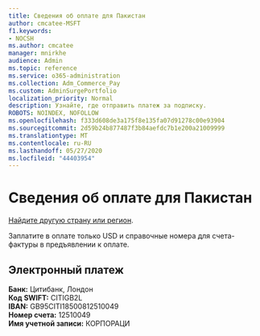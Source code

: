 ```yaml
---
title: Сведения об оплате для Пакистан
author: cmcatee-MSFT
f1.keywords:
- NOCSH
ms.author: cmcatee
manager: mnirkhe
audience: Admin
ms.topic: reference
ms.service: o365-administration
ms.collection: Adm_Commerce_Pay
ms.custom: AdminSurgePortfolio
localization_priority: Normal
description: Узнайте, где отправить платеж за подписку.
ROBOTS: NOINDEX, NOFOLLOW
ms.openlocfilehash: f333d608de3a175f8e135fa07d91278c00e93904
ms.sourcegitcommit: 2d59b24b877487f3b84aefdc7b1e200a21009999
ms.translationtype: MT
ms.contentlocale: ru-RU
ms.lasthandoff: 05/27/2020
ms.locfileid: "44403954"
---
```

# <a name="payment-information-for-pakistan"></a>Сведения об оплате для Пакистан

[Найдите другую страну или регион](../billing-and-payments/pay-for-your-subscription.md).

Заплатите в оплате только USD и справочные номера для счета-фактуры в предъявлении к оплате.

## <a name="electronic-funds-transfer"></a>Электронный платеж

**Банк:** Цитибанк, Лондон  
**Код SWIFT:** CITIGB2L  
**IBAN:** GB95CITI18500812510049  
**Номер счета:** 12510049  
**Имя учетной записи:** КОРПОРАЦИ  